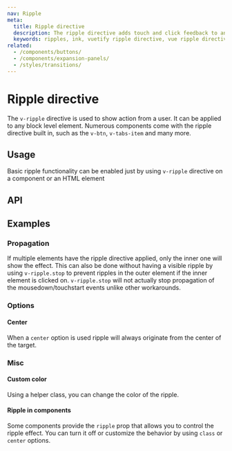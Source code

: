 ```yaml
---
nav: Ripple
meta:
  title: Ripple directive
  description: The ripple directive adds touch and click feedback to any element in the form of a water ripple.
  keywords: ripples, ink, vuetify ripple directive, vue ripple directive
related:
  - /components/buttons/
  - /components/expansion-panels/
  - /styles/transitions/
---
```


# Ripple directive

The `v-ripple` directive is used to show action from a user. It can be applied to any block level element. Numerous components come with the ripple directive built in, such as the `v-btn`, `v-tabs-item` and many more.

<entry />

## Usage

Basic ripple functionality can be enabled just by using `v-ripple` directive on a component or an HTML element

<example file="v-ripple/usage" />

## API

<api-inline />

## Examples

### Propagation

If multiple elements have the ripple directive applied, only the inner one will show the effect. This can also be done without having a visible ripple by using `v-ripple.stop` to prevent ripples in the outer element if the inner element is clicked on. `v-ripple.stop` will not actually stop propagation of the mousedown/touchstart events unlike other workarounds.

<example file="v-ripple/stop" />

### Options

#### Center

When a `center` option is used ripple will always originate from the center of the target.

<example file="v-ripple/option-center" />

### Misc

#### Custom color

Using a helper class, you can change the color of the ripple.

<example file="v-ripple/misc-custom-color" />

#### Ripple in components

Some components provide the `ripple` prop that allows you to control the ripple effect. You can turn it off or customize the behavior by using `class` or `center` options.

<example file="v-ripple/misc-ripple-in-components" />

<backmatter />
